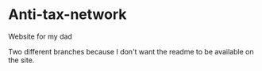 # Anti-tax-network

Website for my dad

Two different branches because I don't want the readme to be available on the site.
